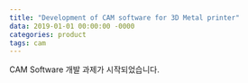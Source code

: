 ```yaml
---
title: "Development of CAM software for 3D Metal printer"
data: 2019-01-01 00:00:00 -0000
categories: product
tags: cam
---
```


CAM Software 개발 과제가 시작되었습니다.
